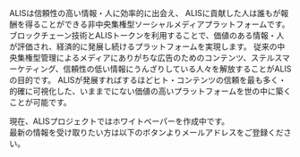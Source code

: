 ALISは信頼性の高い情報・人に効率的に出会え、
ALISに貢献した人は誰もが報酬を得ることができる非中央集権型ソーシャルメディアプラットフォームです。
ブロックチェーン技術とALISトークンを利用することで、価値のある情報・人が評価され、経済的に発展し続けるプラットフォームを実現します。
従来の中央集権型管理によるメディアにありがちな広告のためのコンテンツ、ステルスマーケティング、信頼性の低い情報にうんざりしている人々を解放することがALISの目的です。
ALISが発展すればするほどヒト・コンテンツの信頼を最も多く・的確に可視化した、いままでにない価値の高いプラットフォームを世の中に築くことが可能です。  
  
現在、ALISプロジェクトではホワイトペーパーを作成中です。  
最新の情報を受け取りたい方は以下のボタンよりメールアドレスをご登録ください。
